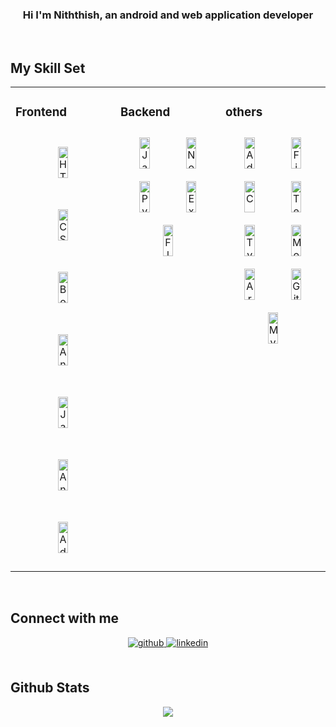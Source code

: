 ### <div align="center">Hi I'm Niththish, an android and web application developer</div>  
<br/>  


## My Skill Set  
<table><tr><td valign="top" width="33%">


### Frontend  
<div align="center">  
<img style="margin: 25px" src="https://profilinator.rishav.dev/skills-assets/html5-original-wordmark.svg" alt="HTML5" height="50" width="33%"/>  
<img style="margin: 25px" src="https://profilinator.rishav.dev/skills-assets/css3-original-wordmark.svg" alt="CSS3" height="50" width="33%"/>  
<img style="margin: 25px" src="https://profilinator.rishav.dev/skills-assets/bootstrap-plain.svg" alt="Bootstrap" height="50" width="33%"/>  
<img style="margin: 25px" src="https://profilinator.rishav.dev/skills-assets/angularjs-original.svg" alt="Angular" height="50" width="33%"/>  
<img style="margin: 25px" src="https://profilinator.rishav.dev/skills-assets/javascript-original.svg" alt="JavaScript" height="50" width="33%"/>  
<img style="margin: 25px" src="https://profilinator.rishav.dev/skills-assets/android-original-wordmark.svg" alt="Android" height="50" width="33%"/>  
<img style="margin: 25px" src="https://profilinator.rishav.dev/skills-assets/adobexd.png" alt="Adobe XD" height="50" width="33%"/>  
</div>

</td><td valign="top" width="33%">



### Backend  
<div align="center">  
<img style="margin: 10px" src="https://profilinator.rishav.dev/skills-assets/java-original-wordmark.svg" alt="Java" height="50" width="33%"/>  
<img style="margin: 10px" src="https://profilinator.rishav.dev/skills-assets/nodejs-original-wordmark.svg" alt="Node.js" height="50" width="33%"/>  
<img style="margin: 10px" src="https://profilinator.rishav.dev/skills-assets/python-original.svg" alt="Python" height="50" width="33%"/>  
<img style="margin: 10px" src="https://profilinator.rishav.dev/skills-assets/express-original-wordmark.svg" alt="Express.js" height="50" width="33%"/>  
<img style="margin: 10px" src="https://profilinator.rishav.dev/skills-assets/flask.png" alt="Flask" height="50" width="33%"/>  
</div>

</td><td valign="top" width="33%">



### others  
<div align="center">  
<img style="margin: 10px" src="https://profilinator.rishav.dev/skills-assets/adobexd.png" alt="Adobe XD" height="50" width="33%"/>  
<img style="margin: 10px" src="https://profilinator.rishav.dev/skills-assets/figma-icon.svg" alt="Figma" height="50" width="33%"/>  
<img style="margin: 10px" src="https://profilinator.rishav.dev/skills-assets/c-original.svg" alt="C" height="50" width="33%"/>  
<img style="margin: 10px" src="https://profilinator.rishav.dev/skills-assets/tensorflow-icon.svg" alt="TensorFlow" height="50" width="33%"/>  
<img style="margin: 10px" src="https://profilinator.rishav.dev/skills-assets/typescript-original.svg" alt="TypeScript" height="50" width="33%"/>  
<img style="margin: 10px" src="https://profilinator.rishav.dev/skills-assets/mongodb-original-wordmark.svg" alt="MongoDB" height="50" width="33%"/>  
<img style="margin: 10px" src="https://profilinator.rishav.dev/skills-assets/arduino.png" alt="Arduino" height="50" width="33%"/>  
<img style="margin: 10px" src="https://profilinator.rishav.dev/skills-assets/git-scm-icon.svg" alt="Git" height="50" width="33%"/>  
<img style="margin: 10px" src="https://profilinator.rishav.dev/skills-assets/mysql-original-wordmark.svg" alt="MySQL" height="50" width="33%"/>  
</div>

</td></tr></table>  

<br/>  


## Connect with me  
<div align="center">
<a href="https://github.com/niththish" target="_blank">
<img src=https://img.shields.io/badge/github-%2324292e.svg?&style=for-the-badge&logo=github&logoColor=white alt=github style="margin-bottom: 5px;" />
</a>
<a href="https://linkedin.com/in/niththish-a-339364a2" target="_blank">
<img src=https://img.shields.io/badge/linkedin-%231E77B5.svg?&style=for-the-badge&logo=linkedin&logoColor=white alt=linkedin style="margin-bottom: 5px;" />
</a>  
</div>  
  

<br/>  


## Github Stats  
<div align="center"><img src="https://github-readme-stats.vercel.app/api?username=niththish&show_icons=true&count_private=true&hide_border=true" align="center" /></div>  

<br/>  
